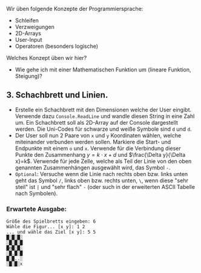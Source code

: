 Wir üben folgende Konzepte der Programmiersprache:
* Schleifen
* Verzweigungen
* 2D-Arrays
* User-Input
* Operatoren (besonders logische)

Welches Konzept üben wir hier?
* Wie gehe ich mit einer Mathematischen Funktion um (lineare Funktion, Steigung)?

## 3. Schachbrett und Linien.
* Erstelle ein Schachbrett mit den Dimensionen welche der User eingibt. Verwende dazu `Console.ReadLine` und wandle diesen String in eine Zahl um.
Ein Schachbrett soll als 2D-Array auf der Console dargestellt werden. Die Uni-Codes für schwarze und weiße Symbole sind `d` und `d`.
* Der User soll nun 2 Paare von `x` und `y` Koordinaten wählen, welche miteinander verbunden werden sollen. Markiere die Start- und Endpunkte mit einem `o` und `x`. Verwende für die Verbindung dieser Punkte den Zusammenhang $y=k\cdot x+d$ und $\frac{\Delta y}{\Delta x}=k$. Verwende für jede Zelle, welche als Teil der Linie von den oben genannten Zusammenhängen ausgewählt wird, das Symbol `-`.
* ``Optional``: Versuche wenn die Linie nach rechts oben bzw. links unten geht das Symbol `/`, links oben bzw. rechts unten, `\`, wenn diese "sehr steil" ist `|` und "sehr flach" `-` (oder such in der erweiterten ASCII Tabelle nach Symbolen). 

### Erwartete Ausgabe:
```Größe des Spielbretts eingeben: 6
Größe des Spielbretts eingeben: 6
Wähle die Figur... [x y]: 1 2
... und wähle das Ziel [x y]: 5 5
█░█░█░
░█░█░█
█o█░█░
░█.█░█
█░█..░
░█░█░x
```
